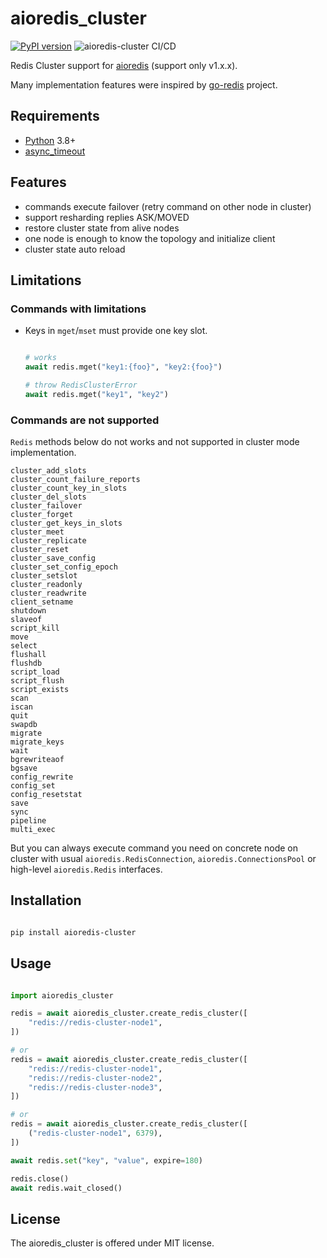 aioredis_cluster
================

[![PyPI version](https://img.shields.io/pypi/v/aioredis-cluster)](https://pypi.org/project/aioredis-cluster/) ![aioredis-cluster CI/CD](https://github.com/DriverX/aioredis-cluster/workflows/aioredis-cluster%20CI/CD/badge.svg)

Redis Cluster support for [aioredis](https://github.com/aio-libs/aioredis) (support only v1.x.x).

Many implementation features were inspired by [go-redis](https://github.com/go-redis/redis) project.

Requirements
------------

* [Python](https://www.python.org) 3.8+
* [async_timeout](https://pypi.org/project/async_timeout/)

Features
--------

* commands execute failover (retry command on other node in cluster)
* support resharding replies ASK/MOVED
* restore cluster state from alive nodes
* one node is enough to know the topology and initialize client
* cluster state auto reload

Limitations
-----------

### Commands with limitations

* Keys in `mget`/`mset` must provide one key slot.
  ```python

  # works
  await redis.mget("key1:{foo}", "key2:{foo}")

  # throw RedisClusterError
  await redis.mget("key1", "key2")

  ```

### Commands are not supported

`Redis` methods below do not works and not supported in cluster mode implementation.
```
cluster_add_slots
cluster_count_failure_reports
cluster_count_key_in_slots
cluster_del_slots
cluster_failover
cluster_forget
cluster_get_keys_in_slots
cluster_meet
cluster_replicate
cluster_reset
cluster_save_config
cluster_set_config_epoch
cluster_setslot
cluster_readonly
cluster_readwrite
client_setname
shutdown
slaveof
script_kill
move
select
flushall
flushdb
script_load
script_flush
script_exists
scan
iscan
quit
swapdb
migrate
migrate_keys
wait
bgrewriteaof
bgsave
config_rewrite
config_set
config_resetstat
save
sync
pipeline
multi_exec
```

But you can always execute command you need on concrete node on cluster with usual `aioredis.RedisConnection`, `aioredis.ConnectionsPool` or high-level `aioredis.Redis` interfaces.


Installation
------------

```bash

pip install aioredis-cluster

```

Usage
-----

```python

import aioredis_cluster

redis = await aioredis_cluster.create_redis_cluster([
    "redis://redis-cluster-node1",
])

# or
redis = await aioredis_cluster.create_redis_cluster([
    "redis://redis-cluster-node1",
    "redis://redis-cluster-node2",
    "redis://redis-cluster-node3",
])

# or
redis = await aioredis_cluster.create_redis_cluster([
    ("redis-cluster-node1", 6379),
])

await redis.set("key", "value", expire=180)

redis.close()
await redis.wait_closed()

```

License
-------

The aioredis_cluster is offered under MIT license.
